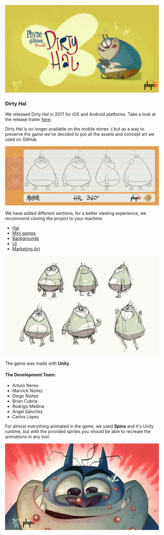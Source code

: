![Dirty Hal Poster](https://github.com/ArturoNereu/DirtyHal/blob/master/MarketingArt/General/Screen%20Shot%202016-10-23%20at%201.35.46%20PM.png)

### Dirty Hal 
We released Dirty Hal in 2017 for iOS and Android platforms. Take a look at the release trailer [here](https://youtu.be/99duX3vRU10).

Dirty Hal is no longer available on the mobile stores :( but as a way to preserve the game we've decided to put all the assets and concept art we used on GitHub. 

![Hal Turntable](https://github.com/ArturoNereu/DirtyHal/blob/master/Hal/Concept%20Art/V%204.0/Hal_360.JPG)

We have added different sections, for a better viewing experience, we recommend cloning the project to your machine.

* [Hal](https://github.com/ArturoNereu/DirtyHal/tree/master/Hal/)
* [Mini games](https://github.com/ArturoNereu/DirtyHal/tree/master/Mini%20Games)
* [Backgrounds](https://github.com/ArturoNereu/DirtyHal/tree/master/Backgrounds)
* [UI](https://github.com/ArturoNereu/DirtyHal/tree/master/UI)
* [Marketing Art](https://github.com/ArturoNereu/DirtyHal/tree/master/MarketingArt)

![Poses 1](https://github.com/ArturoNereu/DirtyHal/blob/master/Hal/Concept%20Art/Sketches_Studios/Estudios_Poses1.jpg)

The game was made with **Unity**.

#### The Development Team:
* Arturo Nereu
* Marvick Núñez
* Diego Núñez
* Brian Cubría
* Rodrigo Medina
* Ángel Sánchez
* Carlos López

For almost everything animated in the game, we used **Spine** and it's Unity runtime, but with the provided sprites you should be able to recreate the animations in any tool.    

![Hal Face](https://github.com/ArturoNereu/DirtyHal/blob/master/MarketingArt/General/Screen%20Shot%202016-10-23%20at%201.35.57%20PM.png)

